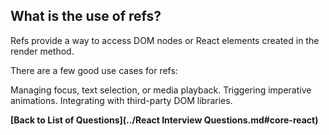 ## What is the use of refs?

Refs provide a way to access DOM nodes or React elements created in the render method.

There are a few good use cases for refs:

Managing focus, text selection, or media playback.
Triggering imperative animations.
Integrating with third-party DOM libraries.

**[Back to List of Questions](../React Interview Questions.md#core-react)**
